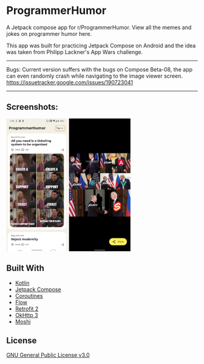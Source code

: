 # ProgrammerHumor

A Jetpack compose app for r/ProgrammerHumor.
View all the memes and jokes on programmer humor here.

This app was built for practicing Jetpack Compose on Android and the idea was taken from Philipp Lackner's App Wars challenge.

---
Bugs: 
Current version suffers with the bugs on Compose Beta-08, the app can even randomly crash while navigating to the image viewer screen.
https://issuetracker.google.com/issues/190723041

---

## Screenshots:

<img src="https://github.com/SourabhSNath/ProgrammerHumor/blob/master/screenshots/home.jpg" height="350">   <img src="https://github.com/SourabhSNath/ProgrammerHumor/blob/master/screenshots/image_viewer.jpg" height="350">

## Built With

- [Kotlin](https://kotlinlang.org/)
- [Jetpack Compose](https://developer.android.com/jetpack/compose)
- [Coroutines](https://kotlinlang.org/docs/reference/coroutines-overview.html)
- [Flow](https://kotlinlang.org/docs/reference/coroutines/flow.html)
- [Retrofit 2](https://square.github.io/retrofit/)
- [OkHttp 3](https://square.github.io/okhttp/)
- [Moshi](https://github.com/square/moshi)

## License
[GNU General Public License v3.0](https://github.com/SourabhSNath/ProgrammerHumor/blob/master/LICENSE)
